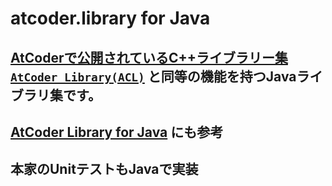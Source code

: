 # atcoder.library for Java
## [AtCoderで公開されているC++ライブラリー集 `AtCoder Library(ACL)`](https://github.com/atcoder/ac-library) と同等の機能を持つJavaライブラリ集です。
## [AtCoder Library for Java](https://github.com/NASU41/AtCoderLibraryForJava) にも参考

## 本家のUnitテストもJavaで実装